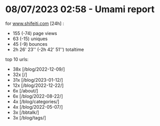 # 08/07/2023 02:58 - Umami report
for www.shifeiti.com [24h] :

 - 155 (-74) page views
 - 63 (-15) uniques
 - 45 (-9) bounces
 - 2h 26' 23'' (-2h 42' 51'') totaltime


top 10 urls:
 - 38x [/blog/2022-12-09/]
 - 32x [/]
 - 31x [/blog/2023-01-12/]
 - 12x [/blog/2022-12-22/]
 - 6x [/about/]
 - 6x [/blog/2022-08-22/]
 - 4x [/blog/categories/]
 - 4x [/blog/2022-05-07/]
 - 3x [/bbtalk/]
 - 3x [/blog/tags/]


